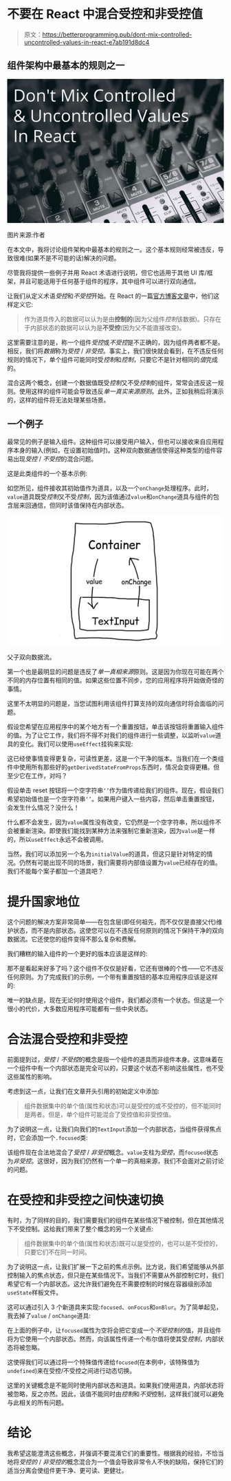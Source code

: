 # 不要在 React 中混合受控和非受控值

> 原文：<https://betterprogramming.pub/dont-mix-controlled-uncontrolled-values-in-react-e7ab191d8dc4>

## 组件架构中最基本的规则之一

![](img/8908703cd42117f419b37f90f09478f4.png)

图片来源:作者

在本文中，我将讨论组件架构中最基本的规则之一。这个基本规则经常被违反，导致很难(如果不是不可能的话)解决的问题。

尽管我将提供一些例子并用 React 术语进行说明，但它也适用于其他 UI 库/框架，并且可能适用于任何基于组件的程序，其中组件可以进行双向通信。

让我们从定义术语*受控*和*不受控*开始。在 React 的一篇[官方博客文章](https://reactjs.org/blog/2018/06/07/you-probably-dont-need-derived-state.html#common-bugs-when-using-derived-state)中，他们这样定义它:

> 作为道具传入的数据可以认为是由**控制的**(因为父组件*控制*该数据)。只存在于内部状态的数据可以认为是**不受控**(因为父不能直接改变)。

这里需要注意的是，称一个组件*受控*或*不受控*是不正确的，因为组件两者都不是。相反，我们将*数据*称为*受控* / *非受控*。事实上，我们很快就会看到，在不违反任何规则的情况下，单个组件可能同时受*控制*和*控制*，只要它不是针对相同的*值*完成的。

混合这两个概念，创建一个数据值既受*控制*又不受*控制*的组件，常常会违反这一规则。使用这样的组件可能会导致违反*单一真实来源原则*。此外，正如我稍后将演示的，这样的组件将无法处理某些场景。

## 一个例子

最常见的例子是输入组件。这种组件可以接受用户输入，但也可以接收来自应用程序本身的输入(例如，在设置初始值时)。这种双向数据通信使得这种类型的组件容易出现*受控* / *不受控*的混合问题。

这是此类组件的一个基本示例:

如您所见，组件接收其初始值作为道具，以及一个`onChange`处理程序。此时，`value`道具既受*控制*又不受*控制*，因为该值通过`value`和`onChange`道具与组件的包含层来回通信，但同时该值保持在内部状态。

![](img/fd2c82e5b5c5b997af446784297599a5.png)

父子双向数据流。

第一个也是最明显的问题是违反了*单一真相来源*原则。这是因为你现在可能在两个不同的内存位置有相同的值。如果这些位置不同步，您的应用程序将开始做奇怪的事情。

这里不太明显的问题是，当您试图利用该组件打算支持的双向通信时将会面临的问题。

假设您希望在应用程序中的某个地方有一个重置按钮，单击该按钮将重置输入组件的值。为了让它工作，我们将不得不对我们的组件进行一些调整，以监听`value`道具的变化。我们可以使用`useEffect`挂钩来实现:

这已经使事情变得更复杂，可读性更差，这是一个干净的版本。当我们在一个类组件中使用所有那些好的`getDerivedStateFromProps`东西时，情况会变得更糟。但至少它在工作，对吗？

假设单击 reset 按钮将一个空字符串`‘’`作为值传递给我们的组件。现在，假设我们希望初始值也是一个空字符串`‘’`。如果用户键入一些内容，然后单击重置按钮，会发生什么情况？没什么！

什么都不会发生，因为`value`属性没有改变，它仍然是一个空字符串，所以组件不会被重新渲染。即使我们能找到某种方法来强制它重新渲染，因为`value`是一样的，所以`useEffect`永远不会被调用。

当然，我们可以添加另一个名为`initialValue`的道具，但这只是针对特定的情况。仍然有可能出现不同的场景，我们需要将内部值设置为`value`已经存在的值。我们不能每个案子都加一个道具吧？

# 提升国家地位

这个问题的解决方案非常简单——在包含层(即任何祖先，而不仅仅是直接父代)维护状态，而不是内部状态。这使您可以在不违反任何原则的情况下保持干净的双向数据流。它还使您的组件变得不那么复杂和费解。

我们糟糕的输入组件的一个更好的版本应该是这样的:

那不是看起来好多了吗？这个组件不仅仅是好看，它还有很棒的个性——它不违反任何原则。为了完成我们的示例，一个带有重置按钮的基本应用程序应该是这样的:

唯一的缺点是，现在无论何时使用这个组件，我们都必须有一个状态。但这是一个很小的代价，大多数应用程序可能都有一些中央状态。

# 合法混合受控和非受控

前面提到过，*受控* / *不受控*的概念是指一个组件的道具而非组件本身。这意味着在一个组件中有一个内部状态是完全可以的，只要这个状态不影响这些属性，也不受这些属性的影响。

考虑到这一点，让我们在文章开头引用的初始定义中添加:

> 组件数据集中的单个值(属性和状态)可以是受控的或不受控的，但不能同时是两者。但是，单个组件可能混合了受控值和非受控值。

为了说明这一点，让我们向我们的`TextInput`添加一个内部状态，当组件获得焦点时，它会添加一个`.focused`类:

该组件现在合法地混合了*受控* / *非受控*概念。`value`支柱为*受控*，而`focused`状态为*非受控*。这很好，因为我们仍然有一个单一的真相来源，我们不会面对之前讨论的问题。

# 在受控和非受控之间快速切换

有时，为了同样的目的，我们需要我们的组件在某些情况下被控制，但在其他情况下不受控制。这给我们带来了整个概念的另一个关键点:

> 组件数据集中的单个值(属性和状态)既可以是受控的，也可以是不受控的，只要它们不在同一时间。

为了说明这一点，让我们扩展一下之前的焦点示例。比方说，我们希望能够从外部控制输入的焦点状态，但只是在某些情况下。当我们不需要从外部控制它时，我们希望它有一个内部状态。这允许我们避免在不需要控制的时候在容器级别添加`useState`样板文件。

这可以通过引入 3 个新道具来实现:`focused`、`onFocus`和`onBlur`。为了简单起见，我去掉了`value` / `onChange`道具:

在上面的例子中，让`focused`属性为空将会把它变成一个*不受控制的*值，并且组件将为它使用一个内部状态。然而，向该属性传递一个布尔值将使其受*控制*，内部状态将被忽略。

这使得我们可以通过将一个特殊值传递给`focused`(在本例中，该特殊值为`undefined`)来在受控/不受控之间进行动态切换。

这里的关键概念是不能同时使用内部状态和道具。如果我们使用道具，内部状态将被忽略，反之亦然。因此，该值不能同时由*控制*和*不受*控制，这样我们就可以避免与此相关的所有问题。

# 结论

我希望这能澄清这些概念，并强调不要混淆它们的重要性。根据我的经验，不恰当地将*受控的* / *非受控的*概念混合为一个值会导致非常令人不快的缺陷，保持它们的适当分离会使组件更干净、更可读、更健壮。